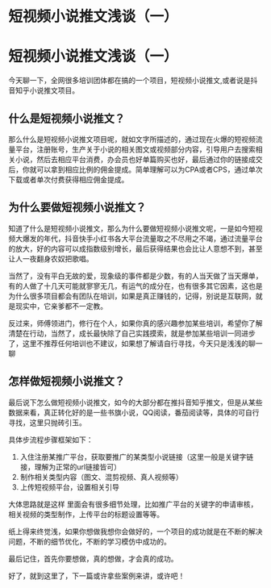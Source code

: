 # 短视频小说推文浅谈（一）





# 短视频小说推文浅谈（一）

今天聊一下，全网很多培训团体都在搞的一个项目，短视频小说推文,或者说是抖音知乎小说推文项目。


##    什么是短视频小说推文？
那么什么是短视频小说推文项目呢，就如文字所描述的，通过现在火爆的短视频流量平台，注册账号，生产关于小说的相关图文或视频部分内容，引导用户去搜索相关小说，然后去相应平台消费，办会员也好单篇购买也好，最后通过你的链接成交后，你就可以拿到相应比例的佣金提成。简单理解可以为CPA或者CPS，通过单次下载或者单次付费获得相应佣金提成。

##   为什么要做短视频小说推文？

知道了什么是短视频小说推文，那么为什么要做短视频小说推文呢，一是如今短视频大爆发的年代，抖音快手小红书各大平台流量取之不尽用之不竭，通过流量平台的放大，好的内容可以成指数级别增长，最后获得结果也会比让人意想不到，甚至让人一夜翻身农奴把歌唱。

当然了，没有平白无故的爱，现象级的事件都是少数，有的人当天做了当天爆单，有的人做了十几天可能就寥寥无几，有运气的成分在，也有很多其它因素，这也是为什么很多项目都会有团队在培训，如果是真正赚钱的，记得，别说是互联网，就是现实中，它亲爹都不一定教。

反过来，师傅领进门，修行在个人，如果你真的感兴趣参加某些培训，希望你了解清楚在行动，当然了，成长最快除了自己实践摸索，就是参加某些培训一同进步了，这里不推荐任何培训也不建议，如果想了解请自行寻找，今天只是浅浅的聊一聊

##    怎样做短视频小说推文？

最后说下怎么做短视频小说推文，如今的大部分都在推抖音知乎推文，但是从某些数据来看，真正转化好的是一些书旗小说，QQ阅读，番茄阅读等，具体的可自行寻找，这里只抛砖引玉。

具体步流程步骤框架如下：

1. 入住注册某推广平台，获取要推广的某类型小说链接（这里一般是关键字链接，理解为正常的url链接皆可）
2. 制作相关类型内容（图文、混剪视频、真人视频等）
3. 上传短视频平台，设置相关引导

大体思路就是这样
里面会有很多细节处理，比如推广平台的关键字的申请审核，相关视频的类型制作，上传平台的标题设置等等。

纸上得来终觉浅，如果你想做我想你会做好的，一个项目的成功就是在不断的解决问题，不断的细节优化，不断的学习模仿中成功的。

最后记住，首先你要想做，真的想做，才会真的成功。

好了，就到这里了，下一篇或许拿些案例来讲，或许吧！





